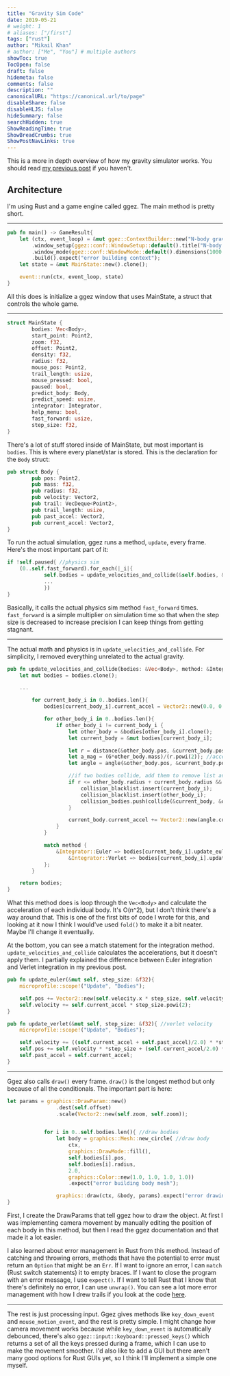 ```yaml
---
title: "Gravity Sim Code"
date: 2019-05-21
# weight: 1
# aliases: ["/first"]
tags: ["rust"]
author: "Mikail Khan"
# author: ["Me", "You"] # multiple authors
showToc: true
TocOpen: false
draft: false
hidemeta: false
comments: false
description: ""
canonicalURL: "https://canonical.url/to/page"
disableShare: false
disableHLJS: false
hideSummary: false
searchHidden: true
ShowReadingTime: true
ShowBreadCrumbs: true
ShowPostNavLinks: true
---
```


This is a more in depth overview of how my gravity simulator works. You should read [my previous post](/posts/gravity-sim) if you haven't.

## Architecture

I'm using Rust and a game engine called ggez. The main method is pretty short.

_____
```rust
pub fn main() -> GameResult{
    let (ctx, event_loop) = &mut ggez::ContextBuilder::new("N-body gravity sim", "Fish")
        .window_setup(ggez::conf::WindowSetup::default().title("N-body gravity sim"))
        .window_mode(ggez::conf::WindowMode::default().dimensions(1000.0, 800.0))
        .build().expect("error building context");
    let state = &mut MainState::new().clone();

    event::run(ctx, event_loop, state)
}
```
All this does is initialize a ggez window that uses MainState, a struct that controls the whole game.

_____

```rust
struct MainState {
        bodies: Vec<Body>,
        start_point: Point2,
        zoom: f32,
        offset: Point2,
        density: f32,
        radius: f32,
        mouse_pos: Point2,
        trail_length: usize,
        mouse_pressed: bool,
        paused: bool,
        predict_body: Body,
        predict_speed: usize,
        integrator: Integrator,
        help_menu: bool,
        fast_forward: usize,
        step_size: f32,
}
```

There's a lot of stuff stored inside of MainState, but most important is `bodies`. This is where every planet/star is stored. This is the declaration for the `Body` struct:

```rust
pub struct Body {
        pub pos: Point2,
        pub mass: f32,
        pub radius: f32,
        pub velocity: Vector2,
        pub trail: VecDeque<Point2>,
        pub trail_length: usize,
        pub past_accel: Vector2,
        pub current_accel: Vector2,
}
```

To run the actual simulation, ggez runs a method, `update`, every frame. Here's the most important part of it:

```rust
if !self.paused{ //physics sim
    (0..self.fast_forward).for_each(|_i|{
            self.bodies = update_velocities_and_collide(&self.bodies, &self.integrator, &self.step_size);
            ...
            })
}
```

Basically, it calls the actual physics sim method `fast_forward` times. `fast_forward` is a simple multiplier on simulation time so that when the step size is decreased to increase precision I can keep things from getting stagnant.

_____

The actual math and physics is in `update_velocities_and_collide`. For simplicity, I removed everything unrelated to the actual gravity.

```rust
pub fn update_velocities_and_collide(bodies: &Vec<Body>, method: &Integrator, step_size: &f32) -> Vec<Body>{
    let mut bodies = bodies.clone();

    ...

        for current_body_i in 0..bodies.len(){
            bodies[current_body_i].current_accel = Vector2::new(0.0, 0.0);

            for other_body_i in 0..bodies.len(){
                if other_body_i != current_body_i {
                    let other_body = &bodies[other_body_i].clone();
                    let current_body = &mut bodies[current_body_i];

                    let r = distance(&other_body.pos, &current_body.pos);
                    let a_mag = (G*other_body.mass)/(r.powi(2)); //acceleration = Gm_2/r^2
                    let angle = angle(&other_body.pos, &current_body.pos);

                    //if two bodies collide, add them to remove list and create new body that's a combination of both
                    if r <= other_body.radius + current_body.radius && !collision_blacklist.contains(&current_body_i){
                        collision_blacklist.insert(current_body_i);
                        collision_blacklist.insert(other_body_i);
                        collision_bodies.push(collide(&current_body, &other_body));
                    }

                    current_body.current_accel += Vector2::new(angle.cos() * a_mag, angle.sin() * a_mag);
                }
            }

            match method {
                &Integrator::Euler => bodies[current_body_i].update_euler(step_size),
                    &Integrator::Verlet => bodies[current_body_i].update_verlet(step_size),
            };
        }

    return bodies;
}
```

What this method does is loop through the `Vec<Body>` and calculate the acceleration of each individual body. It's O(n^2), but I don't think there's a way around that. This is one of the first bits of code I wrote for this, and looking at it now I think I would've used `fold()` to make it a bit neater. Maybe I'll change it eventually.


At the bottom, you can see a match statement for the integration method. `update_velocities_and_collide` calculates the accelerations, but it doesn't apply them. I partially explained the difference between Euler integration and Verlet integration in my previous post.

```rust
pub fn update_euler(&mut self, step_size: &f32){
    microprofile::scope!("Update", "Bodies");

    self.pos += Vector2::new(self.velocity.x * step_size, self.velocity.y * step_size);
    self.velocity += self.current_accel * step_size.powi(2);
}

pub fn update_verlet(&mut self, step_size: &f32){ //verlet velocity
    microprofile::scope!("Update", "Bodies");

    self.velocity += ((self.current_accel + self.past_accel)/2.0) * *step_size;
    self.pos += self.velocity * *step_size + (self.current_accel/2.0) * (*step_size).powi(2);
    self.past_accel = self.current_accel;
}
```
______

Ggez also calls `draw()` every frame. `draw()` is the longest method but only because of all the conditionals. The important part is here:

```rust
let params = graphics::DrawParam::new()
                .dest(self.offset)
                .scale(Vector2::new(self.zoom, self.zoom));


            for i in 0..self.bodies.len(){ //draw bodies
                let body = graphics::Mesh::new_circle( //draw body
                    ctx,
                    graphics::DrawMode::fill(),
                    self.bodies[i].pos,
                    self.bodies[i].radius,
                    2.0,
                    graphics::Color::new(1.0, 1.0, 1.0, 1.0))
                    .expect("error building body mesh");

                graphics::draw(ctx, &body, params).expect("error drawing body");
}
```

First, I create the DrawParams that tell ggez how to draw the object. At first I was implementing camera movement by manually editing the position of each body in this method, but then I read the ggez documentation and that made it a lot easier. 

I also learned about error management in Rust from this method. Instead of catching and throwing errors, methods that  have the potential to error must return an `Option` that might be an `Err`. If I want to ignore an error, I can `match` (Rust switch statements) it to empty braces. If I want to close the program with an error message, I use `expect()`. If I want to tell Rust that I know that there's definitely no error, I can use `unwrap()`. You can see a lot more error management with how I drew trails if you look at the code [here](https://github.com/mkhan45/gravity-sim/blob/master/src/main.rs#L149). 

_____

The rest is just processing input. Ggez gives methods like `key_down_event` and `mouse_motion_event`, and the rest is pretty simple. I might change how camera movement works because while `key_down_event` is automatically debounced, there's also `ggez::input::keyboard::pressed_keys()` which returns a set of all the keys pressed during a frame, which I can use to make the movement smoother. I'd also like to add a GUI but there aren't many good options for Rust GUIs yet, so I think I'll implement a simple one myself.
